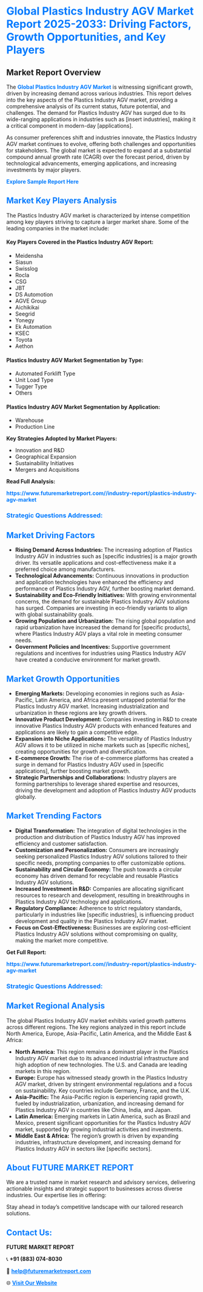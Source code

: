 <h1 style="color: #007BFF;">Global Plastics Industry AGV Market Report 2025-2033: Driving Factors, Growth Opportunities, and Key Players</h1>

<section id="overview">
<h2>Market Report Overview</h2>
<p>The <a href="https://www.futuremarketreport.com//industry-report/plastics-industry-agv-market" style="color: #007BFF; text-decoration: none;"><strong>Global Plastics Industry AGV Market</strong></a> is witnessing significant growth, driven by increasing demand across various industries. This report delves into the key aspects of the Plastics Industry AGV market, providing a comprehensive analysis of its current status, future potential, and challenges. The demand for Plastics Industry AGV has surged due to its wide-ranging applications in industries such as [insert industries], making it a critical component in modern-day [applications].</p>
<p>As consumer preferences shift and industries innovate, the Plastics Industry AGV market continues to evolve, offering both challenges and opportunities for stakeholders. The global market is expected to expand at a substantial compound annual growth rate (CAGR) over the forecast period, driven by technological advancements, emerging applications, and increasing investments by major players.</p>
</section>

<section id="overview">
<p><a href="https://www.futuremarketreport.com//request-sample/reportId=50154" style="color: #007BFF; text-decoration: none;"><strong>Explore Sample Report Here</strong></a></p>
</section>

<section id="key-players">
<h2 style="color: #007BFF;">Market Key Players Analysis</h2>
<p>The Plastics Industry AGV market is characterized by intense competition among key players striving to capture a larger market share. Some of the leading companies in the market include:</p>
<h4>Key Players Covered in the Plastics Industry AGV Report:</h4>
<ul><li>Meidensha</li><li>Siasun</li><li>Swisslog</li><li>Rocla</li><li>CSG</li><li>JBT</li><li>DS Automotion</li><li>AGVE Group</li><li>Aichikikai</li><li>Seegrid</li><li>Yonegy</li><li>Ek Automation</li><li>KSEC</li><li>Toyota</li><li>Aethon</li></ul>
<h4>Plastics Industry AGV Market Segmentation by Type:</h4>
<ul><li>Automated Forklift Type</li><li>Unit Load Type</li><li>Tugger Type</li><li>Others</li></ul>

<h4>Plastics Industry AGV Market Segmentation by Application:</h4>
<ul><li>Warehouse</li><li>Production Line</li></ul>
<p><strong>Key Strategies Adopted by Market Players:</strong></p>
<ul>
<li>Innovation and R&D</li>
<li>Geographical Expansion</li>
<li>Sustainability Initiatives</li>
<li>Mergers and Acquisitions</li>
</ul>
</section>

<section>
<p><strong>Read Full Analysis: </strong></p><a href="https://www.futuremarketreport.com//industry-report/plastics-industry-agv-market" style="color: #007BFF; text-decoration: none;"><strong>https://www.futuremarketreport.com//industry-report/plastics-industry-agv-market</strong></a>
<h3 style="color: #007BFF;">Strategic Questions Addressed:</h3>
</section>

<section id="driving-factors">
<h2 style="color: #007BFF;">Market Driving Factors</h2>
<ul>
<li><strong>Rising Demand Across Industries:</strong> The increasing adoption of Plastics Industry AGV in industries such as [specific industries] is a major growth driver. Its versatile applications and cost-effectiveness make it a preferred choice among manufacturers.</li>
<li><strong>Technological Advancements:</strong> Continuous innovations in production and application technologies have enhanced the efficiency and performance of Plastics Industry AGV, further boosting market demand.</li>
<li><strong>Sustainability and Eco-Friendly Initiatives:</strong> With growing environmental concerns, the demand for sustainable Plastics Industry AGV solutions has surged. Companies are investing in eco-friendly variants to align with global sustainability goals.</li>
<li><strong>Growing Population and Urbanization:</strong> The rising global population and rapid urbanization have increased the demand for [specific products], where Plastics Industry AGV plays a vital role in meeting consumer needs.</li>
<li><strong>Government Policies and Incentives:</strong> Supportive government regulations and incentives for industries using Plastics Industry AGV have created a conducive environment for market growth.</li>
</ul>
</section>

<section id="growth-opportunities">
<h2 style="color: #007BFF;">Market Growth Opportunities</h2>
<ul>
<li><strong>Emerging Markets:</strong> Developing economies in regions such as Asia-Pacific, Latin America, and Africa present untapped potential for the Plastics Industry AGV market. Increasing industrialization and urbanization in these regions are key growth drivers.</li>
<li><strong>Innovative Product Development:</strong> Companies investing in R&D to create innovative Plastics Industry AGV products with enhanced features and applications are likely to gain a competitive edge.</li>
<li><strong>Expansion into Niche Applications:</strong> The versatility of Plastics Industry AGV allows it to be utilized in niche markets such as [specific niches], creating opportunities for growth and diversification.</li>
<li><strong>E-commerce Growth:</strong> The rise of e-commerce platforms has created a surge in demand for Plastics Industry AGV used in [specific applications], further boosting market growth.</li>
<li><strong>Strategic Partnerships and Collaborations:</strong> Industry players are forming partnerships to leverage shared expertise and resources, driving the development and adoption of Plastics Industry AGV products globally.</li>
</ul>
</section>

<section id="trending-factors">
<h2 style="color: #007BFF;">Market Trending Factors</h2>
<ul>
<li><strong>Digital Transformation:</strong> The integration of digital technologies in the production and distribution of Plastics Industry AGV has improved efficiency and customer satisfaction.</li>
<li><strong>Customization and Personalization:</strong> Consumers are increasingly seeking personalized Plastics Industry AGV solutions tailored to their specific needs, prompting companies to offer customizable options.</li>
<li><strong>Sustainability and Circular Economy:</strong> The push towards a circular economy has driven demand for recyclable and reusable Plastics Industry AGV solutions.</li>
<li><strong>Increased Investment in R&D:</strong> Companies are allocating significant resources to research and development, resulting in breakthroughs in Plastics Industry AGV technology and applications.</li>
<li><strong>Regulatory Compliance:</strong> Adherence to strict regulatory standards, particularly in industries like [specific industries], is influencing product development and quality in the Plastics Industry AGV market.</li>
<li><strong>Focus on Cost-Effectiveness:</strong> Businesses are exploring cost-efficient Plastics Industry AGV solutions without compromising on quality, making the market more competitive.</li>
</ul>
</section>

<section>
<p><strong>Get Full Report: </strong></p><a href="https://www.futuremarketreport.com//industry-report/plastics-industry-agv-market" style="color: #007BFF; text-decoration: none;"><strong>https://www.futuremarketreport.com//industry-report/plastics-industry-agv-market</strong></a>
<h3 style="color: #007BFF;">Strategic Questions Addressed:</h3>
</section>


<section id="regional-analysis">
<h2 style="color: #007BFF;">Market Regional Analysis</h2>
<p>The global Plastics Industry AGV market exhibits varied growth patterns across different regions. The key regions analyzed in this report include North America, Europe, Asia-Pacific, Latin America, and the Middle East & Africa:</p>
<ul>
<li><strong>North America:</strong> This region remains a dominant player in the Plastics Industry AGV market due to its advanced industrial infrastructure and high adoption of new technologies. The U.S. and Canada are leading markets in this region.</li>
<li><strong>Europe:</strong> Europe has witnessed steady growth in the Plastics Industry AGV market, driven by stringent environmental regulations and a focus on sustainability. Key countries include Germany, France, and the U.K.</li>
<li><strong>Asia-Pacific:</strong> The Asia-Pacific region is experiencing rapid growth, fueled by industrialization, urbanization, and increasing demand for Plastics Industry AGV in countries like China, India, and Japan.</li>
<li><strong>Latin America:</strong> Emerging markets in Latin America, such as Brazil and Mexico, present significant opportunities for the Plastics Industry AGV market, supported by growing industrial activities and investments.</li>
<li><strong>Middle East & Africa:</strong> The region’s growth is driven by expanding industries, infrastructure development, and increasing demand for Plastics Industry AGV in sectors like [specific sectors].</li>
</ul>
</section>

<footer>
<h2 style="color: #007BFF;">About FUTURE MARKET REPORT</h2>
<p>We are a trusted name in market research and advisory services, delivering actionable insights and strategic support to businesses across diverse industries. Our expertise lies in offering:</p>

<p>Stay ahead in today’s competitive landscape with our tailored research solutions.</p>

<h2 style="color: #007BFF;">Contact Us:</h2>
<p><strong>FUTURE MARKET REPORT</strong></p>
<p>📞 <strong>+91 (883) 074-8030</strong></p>
<p>📧 <strong><a href="mailto:help@futuremarketreport.com" style="color: #007BFF;">help@futuremarketreport.com</a></strong></p>
<p>🌐 <strong><a href="https://www.futuremarketreport.com/" style="color: #007BFF;">Visit Our Website</a></strong></p>
</footer>